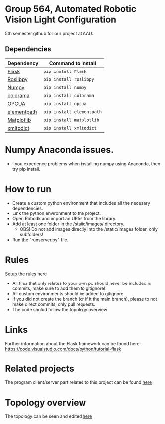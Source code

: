 # Group 564, Automated Robotic Vision Light Configuration
5th semester github for our project at AAU.

## Dependencies
Dependency | Command to install
------- | -------
[Flask](https://pypi.org/project/Flask/) | ```pip install Flask```
[Roslibpy](https://pypi.org/project/roslibpy/) | ```pip install roslibpy```
[Numpy](https://pypi.org/project/numpy/) | ```pip install numpy```
[colorama](https://pypi.org/project/colorama/) | ```pip install colorama```
[OPCUA](https://pypi.org/project/opcua/) | ```pip install opcua```
[elementpath](https://pypi.org/project/elementpath/) | ```pip install elementpath```
[Matplotlib](https://pypi.org/project/matplotlib/) | ```pip install matplotlib```
[xmltodict](https://pypi.org/project/xmltodict/) | ```pip install xmltodict```


# Numpy Anaconda issues.
- I you experience problems when installing numpy using Anaconda, then try pip install.


# How to run
 - Create a custom python environment that includes all the necesary dependencies. 
 - Link the python environment to the project.
 - Open Robodk and import an UR5e from the library.
 - Add at least one folder in the /static/images/ directory.
    - OBS! Do not add images directly into the /static/images folder, only subfolders!
 - Run the "runserver.py" file.

# Rules
Setup the rules here
- All files that only relates to your own pc should never be included in commits, make sure to add them to gitignore!.
- All custom environments should be added to gitignore.
- If you did not create the branch (or if it the main branch), please to not make direct commits, only pull requests.
- The code sholud follow the topolegy overview

# Links
Further information about the Flask framework can be found here: https://code.visualstudio.com/docs/python/tutorial-flask 

# Related projects
The program client/server part related to this project can be found [here](https://github.com/kasperfg16/Automation-studio-P5-project)

# Topology overview
The topology can be seen and edited [here](https://github.com/kasperfg16/Automation-studio-P5-project)

